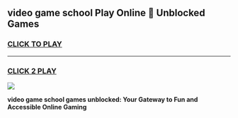 
## video game school Play Online 👋 Unblocked Games
<h3>
<a href="https://news.freeplayer.one?title=video_game_school&ref=17GH">CLICK TO PLAY</a></h3>
<hr>

<h3>
<a href="https://news.freeplayer.one?title=video_game_school&ref=17GH">CLICK 2 PLAY</a>
  
</h3>

<a href="https://news.freeplayer.one?title=video_game_school&ref=17GH/"><img src="https://clearcache.store/games.png"></a>


**video game school games unblocked: Your Gateway to Fun and Accessible Online Gaming**

